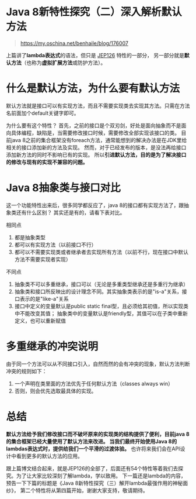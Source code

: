 

Java 8新特性探究（二）深入解析默认方法
======
> https://my.oschina.net/benhaile/blog/176007


上篇讲了**lambda表达式**的语法，但只是 [JEP126](https://openjdk.org/projects/jdk8/features) 特性的一部分，
另一部分就是**默认方法**（也称为**虚拟扩展方法**或防护方法）。


# 什么是默认方法，为什么要有默认方法
默认方法就是接口可以有实现方法，而且不需要实现类去实现其方法。只需在方法名前面加个default关键字即可。

为什么要有这个特性？
首先，之前的接口是个双刃剑，好处是面向抽象而不是面向具体编程，缺陷是，当需要修改接口时候，需要修改全部实现该接口的类。
目前java 8之前的集合框架没有foreach方法，通常能想到的解决办法是在JDK里给相关的接口添加新的方法及实现。
然而，对于已经发布的版本，是没法再给接口添加新方法的同时不影响已有的实现。
所以**引进默认方法，目的是为了解决接口的修改与现有的实现不兼容的问题。**


# Java 8抽象类与接口对比
这一个功能特性出来后，很多同学都反应了，java 8的接口都有实现方法了，跟抽象类还有什么区别？
其实还是有的，请看下表对比。

相同点
1. 都是抽象类型
2. 都可以有实现方法（以前接口不行）
3. 都可以不需要实现类或者继承者去实现所有方法（以前不行，现在接口中默认方法不需要实现者实现）

不同点
1. 抽象类不可以多重继承，接口可以（无论是多重类型继承还是多重行为继承）
2. 抽象类和接口所反映出的设计理念不同。其实抽象类表示的是"is-a"关系，接口表示的是"like-a"关系
3. 接口中定义的变量默认是public static final型，且必须给其初值，所以实现类中不能改变其值；
   抽象类中的变量默认是friendly型，其值可以在子类中重新定义，也可以重新赋值

# 多重继承的冲突说明
由于同一个方法可以从不同接口引入，自然而然的会有冲突的现象，默认方法判断冲突的规则如下：
1. 一个声明在类里面的方法优先于任何默认方法（classes always win）
2. 否则，则会优先选取最具体的实现。


# 总结
**默认方法给予我们修改接口而不破坏原来的实现类的结构提供了便利，目前java 8的集合框架已经大量使用了默认方法来改进。
当我们最终开始使用Java 8的lambdas表达式时，提供给我们一个平滑的过渡体验。**
也许将来我们会在API设计中看到更多的默认方法的应用。

跟上篇博文结合起来，就是JEP126的全部了，后面还有54个特性等着我们去探究。为了让大家比较深刻了解lambda，学以致用。
下一篇还是lambda的内容，预告一下下篇的标题是《Java 8新特性探究（三）解开lambda最强作用的神秘面纱》，
第二个特性将从第四篇开始，谢谢大家支持，敬请期待。

